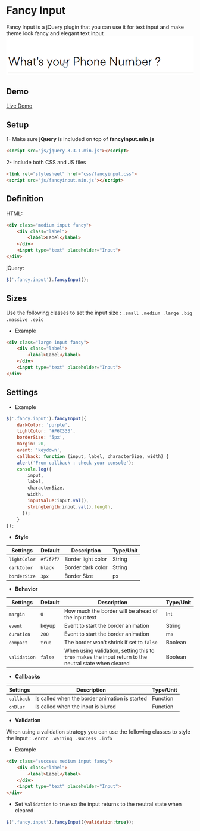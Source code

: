 # Fancy Input
Fancy Input is a jQuery plugin that you can use it for text input and make theme look fancy and elegant  text input 
![](screenshots/main_example.gif)

## Demo

[Live Demo](https://codepen.io/SaadRegal/project/full/ZWxeLr)

## Setup

1- Make sure **jQuery** is included on top of **fancyinput.min.js**
```html
<script src="js/jquery-3.3.1.min.js"></script>
```

2- Include both CSS and JS files

```html
<link rel="stylesheet" href="css/fancyinput.css">
<script src="js/fancyinput.min.js"></script>
```

## Definition

HTML:
```html
<div class="medium input fancy">
    <div class="label">
        <label>Label</label>
    </div>
    <input type="text" placeholder="Input">
</div>
```
jQuery:
```js
$('.fancy.input').fancyInput();
```

## Sizes
Use the following classes to set the input size : `.small .medium .large .big .massive .epic`
- Example

```html
<div class="large input fancy">
    <div class="label">
        <label>Label</label>
    </div>
    <input type="text" placeholder="Input">
</div>
```

## Settings

- Example 
```js
$('.fancy.input').fancyInput({
    darkColor: 'purple',
    lightColor: '#F6C333',
    borderSize: '5px',
    margin: 20,
    event: 'keydown',
    callback: function (input, label, characterSize, width) {
    alert('From callback : check your console');
    console.log({
        input,
        label,
        characterSize,
        width,
        inputValue:input.val(),
        stringLength:input.val().length,
      });
    }
});
```


- **Style**

| Settings   	| Default 	| Description        	| Type/Unit   	|
|------------	|---------	|--------------------	|--------	|
| `lightColor`| `#f7f7f7`	| Border light color 	| String 	|
| `darkColor`	| `black`  	| Border dark color  	| String 	|
| `borderSize`| `3px`  	| Border Size  	| px 	|


- **Behavior**

| Settings   	| Default 	| Description        	| Type/Unit   	|
|------------	|---------	|--------------------	|--------	|
| `margin`    | `0`	      | How much the border will be ahead of the input text 	| Int 	|
| `event`	| keyup   	| Event to start the border animation    	| String 	|
| `duration`	| `200`   	| Event to start the border animation    	| ms 	|
| `compact`	| `true`   	| The border won't shrink if set to `false`    	| Boolean  	|
| `validation`	| `false`   	| When using validation, setting this to `true` makes the input return to the neutral state when cleared    	| Boolean  	|

- **Callbacks**

| Settings   	| Description        	| Type/Unit|
|------------	|--------------------	|--------	|
| `callback`| Is called when the border animation is started  	| Function 	|
| `onBlur`	| Is called when the input is blured  	| Function 	|

- **Validation**

When using a validation strategy you can use the following classes to style the input : `.error .warning .success .info`

- Example 

```html
<div class="success medium input fancy">
    <div class="label">
        <label>Label</label>
    </div>
    <input type="text" placeholder="Input">
</div>
```

- Set `Validation` to `true` so the input returns to the neutral state when cleared

```js
$('.fancy.input').fancyInput({validation:true});
```

